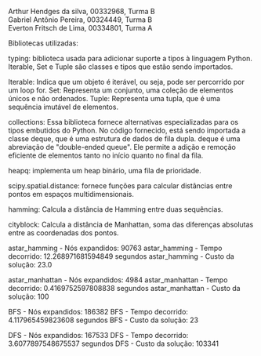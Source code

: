 Arthur Hendges da silva, 00332968, Turma B  
Gabriel Antônio Pereira, 00324449, Turma B  
Everton Fritsch de Lima, 00334801, Turma A  

Bibliotecas utilizadas:

typing: biblioteca usada para adicionar suporte a tipos à linguagem Python. Iterable, Set e Tuple são classes e tipos que estão sendo importados.

Iterable: Indica que um objeto é iterável, ou seja, pode ser percorrido por um loop for.
Set: Representa um conjunto, uma coleção de elementos únicos e não ordenados.
Tuple: Representa uma tupla, que é uma sequência imutável de elementos.

collections: Essa biblioteca fornece alternativas especializadas para os tipos embutidos do Python. No código fornecido, está sendo importada a classe deque, que é uma estrutura de dados de fila dupla. deque é uma abreviação de "double-ended queue". Ele permite a adição e remoção eficiente de elementos tanto no início quanto no final da fila.

heapq: implementa um heap binário, uma fila de prioridade.

scipy.spatial.distance: fornece funções para calcular distâncias entre pontos em espaços multidimensionais.

hamming: Calcula a distância de Hamming entre duas sequências.

cityblock: Calcula a distância de Manhattan, soma das diferenças absolutas entre as coordenadas dos pontos.

astar_hamming - Nós expandidos: 90763
astar_hamming - Tempo decorrido: 12.268971681594849 segundos
astar_hamming - Custo da solução: 23.0

astar_manhattan - Nós expandidos: 4984
astar_manhattan - Tempo decorrido: 0.4169752597808838 segundos
astar_manhattan - Custo da solução: 100

BFS - Nós expandidos: 186382
BFS - Tempo decorrido: 4.117965459823608 segundos
BFS - Custo da solução: 23

DFS - Nós expandidos: 167533
DFS - Tempo decorrido: 3.6077897548675537 segundos
DFS - Custo da solução: 103341
